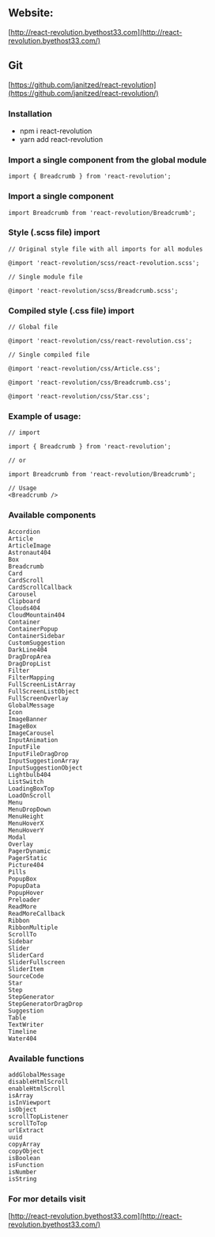 ## Website: 

[http://react-revolution.byethost33.com](http://react-revolution.byethost33.com/)

## Git

[https://github.com/janitzed/react-revolution](https://github.com/janitzed/react-revolution/)

### Installation 
- npm i react-revolution
- yarn add react-revolution

### Import a single component from the global module

```
import { Breadcrumb } from 'react-revolution';
```

### Import a single component

```
import Breadcrumb from 'react-revolution/Breadcrumb';
```

### Style (.scss file) import
```
// Original style file with all imports for all modules

@import 'react-revolution/scss/react-revolution.scss';

// Single module file

@import 'react-revolution/scss/Breadcrumb.scss';
```

### Compiled style (.css file) import
```
// Global file

@import 'react-revolution/css/react-revolution.css';

// Single compiled file

@import 'react-revolution/css/Article.css';

@import 'react-revolution/css/Breadcrumb.css';

@import 'react-revolution/css/Star.css';
```

### Example of <Breadcrumb/> usage:

```
// import

import { Breadcrumb } from 'react-revolution';

// or  

import Breadcrumb from 'react-revolution/Breadcrumb';

// Usage
<Breadcrumb />
```

### Available components

    Accordion
    Article
    ArticleImage
    Astronaut404
    Box
    Breadcrumb
    Card
    CardScroll
    CardScrollCallback
    Carousel
    Clipboard
    Clouds404
    CloudMountain404
    Container
    ContainerPopup
    ContainerSidebar
    CustomSuggestion
    DarkLine404
    DragDropArea
    DragDropList
    Filter
    FilterMapping
    FullScreenListArray
    FullScreenListObject
    FullScreenOverlay
    GlobalMessage
    Icon
    ImageBanner
    ImageBox
    ImageCarousel
    InputAnimation
    InputFile
    InputFileDragDrop
    InputSuggestionArray
    InputSuggestionObject
    Lightbulb404
    ListSwitch
    LoadingBoxTop
    LoadOnScroll
    Menu
    MenuDropDown
    MenuHeight
    MenuHoverX
    MenuHoverY
    Modal
    Overlay
    PagerDynamic
    PagerStatic
    Picture404
    Pills
    PopupBox
    PopupData
    PopupHover
    Preloader
    ReadMore
    ReadMoreCallback
    Ribbon
    RibbonMultiple
    ScrollTo
    Sidebar
    Slider
    SliderCard
    SliderFullscreen
    SliderItem
    SourceCode
    Star
    Step
    StepGenerator
    StepGeneratorDragDrop
    Suggestion
    Table
    TextWriter
    Timeline
    Water404

### Available functions

    addGlobalMessage
    disableHtmlScroll
    enableHtmlScroll
    isArray
    isInViewport
    isObject
    scrollTopListener
    scrollToTop
    urlExtract
    uuid
    copyArray
    copyObject
    isBoolean
    isFunction
    isNumber
    isString

### For mor details visit

[http://react-revolution.byethost33.com](http://react-revolution.byethost33.com/)